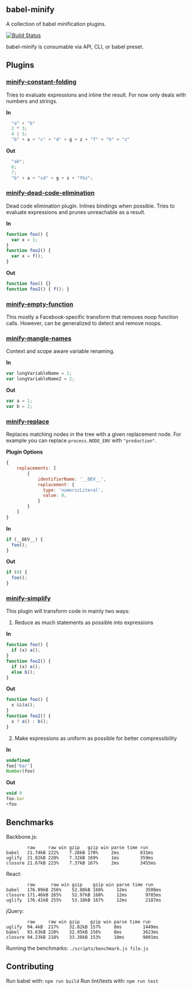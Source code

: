## babel-minify

A collection of babel minification plugins.

[![Build Status](https://img.shields.io/travis/amasad/babel-minify/master.svg?style=flat)](https://travis-ci.org/amasad/babel-minify)

babel-minify is consumable via API, CLI, or babel preset.

## Plugins

### [minify-constant-folding](/packages/babel-plugin-minify-constant-folding)

Tries to evaluate expressions and inline the result. For now only deals with
numbers and strings.

**In**
```js
  "a" + "b"
  2 * 3;
  4 | 3;
  "b" + a + "c" + "d" + g + z + "f" + "h" + "z"
```

**Out**
```js
  "ab";
  6;
  7;
  "b" + a + "cd" + g + z + "fhz";
```

### [minify-dead-code-elimination](/packages/babel-plugin-minify-dead-code-elimination)

Dead code elimination plugin. Inlines bindings when possible. Tries to evaluate expressions and prunes unreachable as a result.

**In**
```js
function foo() {
  var x = 1;
}
function foo2() {
  var x = f();
}
```

**Out**
```js
function foo() {}
function foo2() { f(); }
```

### [minify-empty-function](/packages/babel-plugin-minify-empty-function)

This mostly a Facebook-specific transform that removes noop function
calls. However, can be generalized to detect and remove noops.

### [minify-mangle-names](/packages/babel-plugin-minify-mangle-names)

Context and scope aware variable renaming.

**In**
```js
var longVariableName = 1;
var longVariableName2 = 2;
```

**Out**
```js
var a = 1;
var b = 2;
```

### [minify-replace](/packages/babel-plugin-minify-replace)

Replaces matching nodes in the tree with a given replacement node. For example
you can replace `process.NODE_ENV` with `"production"`.

**Plugin Options**
```js
{
    replacements: [
        {
            identifierName: '__DEV__',
            replacement: {
              type: 'numericLiteral',
              value: 0,
            }
        }
    ]
}
```

**In**
```js
if (__DEV__) {
  foo();
}
```

**Out**
```js
if (0) {
  foo();
}
```

### [minify-simplify](/packages/babel-plugin-minify-simplify)

This plugin will transform code in mainly two ways:

1. Reduce as much statements as possible into expressions

**In**
```js
function foo() {
  if (x) a();
}
function foo2() {
  if (x) a();
  else b();
}
```

**Out**
```js
function foo() {
  x &&)a();
}
function foo2() {
  x ? a() : b();
}
```

2. Make expressions as uniform as possible for better compressibility

**In**
```js
undefined
foo['bar']
Number(foo)
```

**Out**
```js
void 0
foo.bar
+foo
```

## Benchmarks

Backbone.js:
```
        raw     raw win gzip   gzip win parse time run
babel   21.74kB 222%    7.28kB 170%     2ms        831ms
uglify  21.82kB 220%    7.32kB 169%     1ms        359ms
closure 21.67kB 223%    7.37kB 167%     2ms        3455ms
```

React:
```
        raw      raw win gzip    gzip win parse time run
babel   176.09kB 256%    52.88kB 168%     12ms       3506ms
closure 171.46kB 265%    52.97kB 168%     12ms       9785ms
uglify  176.41kB 255%    53.18kB 167%     12ms       2187ms
```

jQuery:
```
        raw     raw win gzip    gzip win parse time run
uglify  94.4kB  217%    32.82kB 157%     8ms        1449ms
babel   93.63kB 220%    32.95kB 156%     8ms        3623ms
closure 94.23kB 218%    33.38kB 153%     10ms       9001ms
```

Running the benchmarks: `./scripts/benchmark.js file.js`

## Contributing

Run babel with: `npm run build`
Run lint/tests with: `npm run test`
